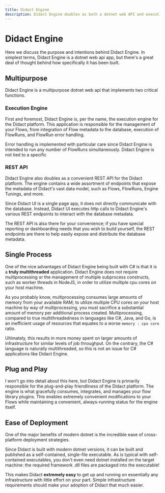 ```yaml
---
title: Didact Engine
description: Didact Engine doubles as both a dotnet web API and execution engine for your Flows. Didact Engine is a critical component of Didact's architecture.
---
```


# Didact Engine

Here we discuss the purpose and intentions behind Didact Engine. In simplest terms, Didact Engine is a dotnet web api app, but there's a great deal of thought behind how specifically it has been built.

## Multipurpose

Didact Engine is a multipurpose dotnet web api that implements two critical functions.

### Execution Engine

First and foremost, Didact Engine is, per the name, the execution engine for the Didact platform. This application is responsible for the management of your Flows, from integration of Flow metadata to the database, execution of FlowRuns, and FlowRun error handling.

Error handling is implemented with particular care since Didact Engine is intended to run any number of FlowRuns simultaneously. Didact Engine is not tied to a specific 

### REST API

Didact Engine also doubles as a convenient REST API for the Didact platform. The engine contains a wide assortment of endpoints that expose the metadata of Didact's vast data model, such as Flows, FlowRuns, Engine Tunings, and more.

Since Didact UI is a single page app, it does not directly communicate with the database. Instead, Didact UI executes http calls to Didact Engine's various REST endpoints to interact with the database metadata.

The REST API is also there for your convenience; if you have special reporting or dashboarding needs that you wish to build yourself, the REST endpoints are there to help easily expose and distribute the database metadata.

## Single Process

One of the nice advantages of Didact Engine being built with C# is that it is a **truly multithreaded** application. Didact Engine does not require multiprocessing or the management of multiple subprocess constructs, such as worker threads in NodeJS, in order to utilize multiple cpu cores on your host machine.

As you probably know, multiprocessing consumes large amounts of memory from your available RAM; to utilize multiple CPU cores on your host machine by way of multiprocessing, you must sacrifice a substantial amount of memory per additional process created. Multiprocessing, compared to true multithreadedness in languages like C#, Java, and Go, is an inefficient usage of resources that equates to a worse `memory : cpu core` ratio.

Ultimately, this results in more money spent on larger amounts of infrastructure for similar levels of job throughput. On the contrary, the C# language is naturally multithreaded, so this is not an issue for C# applications like Didact Engine.

## Plug and Play

I won't go into detail about this here, but Didact Engine is primarily responsible for the plug-and-play friendliness of the Didact platform. The engine is what gracefully consumes, integrates, and manages your flow library plugins. This enables extremely convenient modifications to your Flows while maintaining a convenient, always-running status for the engine itself.

## Ease of Deployment

One of the major benefits of modern dotnet is the incredible ease of cross-platform deployment strategies.

Since Didact is built with modern dotnet versions, it can be built and published as a self-contained, single-file executable. As is typical with self-contained executables, you don't even need dotnet installed on the target machine: the required framework .dll files are packaged into the executable!

This makes Didact **extremely easy** to get up and running on essentially any infrastructure with little effort on your part. Simple infrastructure requirements should make your adoption of Didact that much easier.